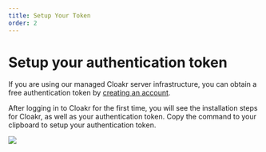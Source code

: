 ```yaml
---
title: Setup Your Token
order: 2
---
```


# Setup your authentication token

If you are using our managed Cloakr server infrastructure, you can obtain a free authentication token by [creating an account](https://cloakr.dev/register).

After logging in to Cloakr for the first time, you will see the installation steps for Cloakr, as well as your authentication token.
Copy the command to your clipboard to setup your authentication token.

![](/img/dashboard_token.png)
